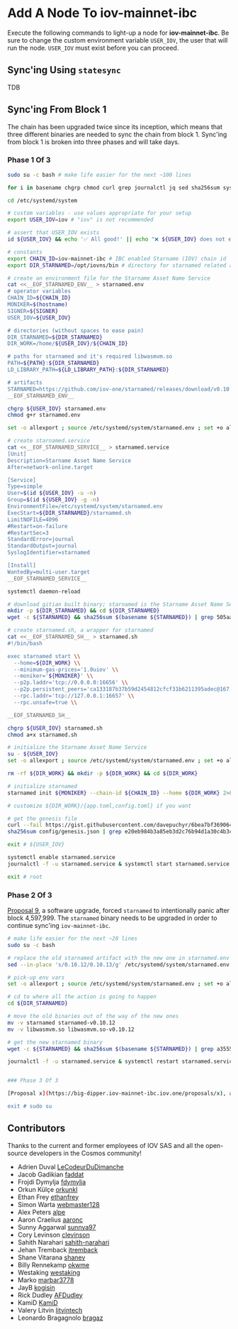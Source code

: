 # Add A Node To iov-mainnet-ibc

Execute the following commands to light-up a node for **iov-mainnet-ibc**.  Be sure to change the custom environment variable `USER_IOV`, the user that will run the node.  `USER_IOV` must exist before you can proceed.


## Sync'ing Using `statesync`

TDB


## Sync'ing From Block 1

The chain has been upgraded twice since its inception, which means that three different binaries are needed to sync the chain from block 1.  Sync'ing from block 1 is broken into three phases and will take days.

### Phase 1 Of 3

```sh
sudo su -c bash # make life easier for the next ~100 lines

for i in basename chgrp chmod curl grep journalctl jq sed sha256sum systemctl wget ; do [[ $(command -v $i) ]] || { echo "❌ $i is not in PATH; PATH == $PATH; cannot proceed" ; exit -1 ; } ; echo "✅ $i" ; done # check for necessary apps

cd /etc/systemd/system

# custom variables - use values appropriate for your setup
export USER_IOV=iov # "iov" is not recommended

# assert that USER_IOV exists
id ${USER_IOV} && echo '✅ All good!' || echo "❌ ${USER_IOV} does not exist."

# constants
export CHAIN_ID=iov-mainnet-ibc # IBC enabled Starname (IOV) chain id
export DIR_STARNAMED=/opt/iovns/bin # directory for starnamed related artifacts

# create an environment file for the Starname Asset Name Service
cat <<__EOF_STARNAMED_ENV__ > starnamed.env
# operator variables
CHAIN_ID=${CHAIN_ID}
MONIKER=$(hostname)
SIGNER=${SIGNER}
USER_IOV=${USER_IOV}

# directories (without spaces to ease pain)
DIR_STARNAMED=${DIR_STARNAMED}
DIR_WORK=/home/${USER_IOV}/${CHAIN_ID}

# paths for starnamed and it's required libwasmvm.so
PATH=${PATH}:${DIR_STARNAMED}
LD_LIBRARY_PATH=${LD_LIBRARY_PATH}:${DIR_STARNAMED}

# artifacts
STARNAMED=https://github.com/iov-one/starnamed/releases/download/v0.10.12/starnamed-0.10.12-linux-amd64.tar.gz
__EOF_STARNAMED_ENV__

chgrp ${USER_IOV} starnamed.env
chmod g+r starnamed.env

set -o allexport ; source /etc/systemd/system/starnamed.env ; set +o allexport # pick-up env vars

# create starnamed.service
cat <<__EOF_STARNAMED_SERVICE__ > starnamed.service
[Unit]
Description=Starname Asset Name Service
After=network-online.target

[Service]
Type=simple
User=$(id ${USER_IOV} -u -n)
Group=$(id ${USER_IOV} -g -n)
EnvironmentFile=/etc/systemd/system/starnamed.env
ExecStart=${DIR_STARNAMED}/starnamed.sh
LimitNOFILE=4096
#Restart=on-failure
#RestartSec=3
StandardError=journal
StandardOutput=journal
SyslogIdentifier=starnamed

[Install]
WantedBy=multi-user.target
__EOF_STARNAMED_SERVICE__

systemctl daemon-reload

# download gitian built binary; starnamed is the Starname Asset Name Service daemon
mkdir -p ${DIR_STARNAMED} && cd ${DIR_STARNAMED}
wget -c ${STARNAMED} && sha256sum $(basename ${STARNAMED}) | grep 505aaddb5a8390576a6f0315627387a64a5682133ddc07b612fd2e05f1280bad && tar xvf $(basename ${STARNAMED}) && echo '✅ All good!' || echo '❌ BAD BINARY!'

# create starnamed.sh, a wrapper for starnamed
cat <<__EOF_STARNAMED_SH__ > starnamed.sh
#!/bin/bash

exec starnamed start \\
  --home=${DIR_WORK} \\
  --minimum-gas-prices='1.0uiov' \\
  --moniker='${MONIKER}' \\
  --p2p.laddr='tcp://0.0.0.0:16656' \\
  --p2p.persistent_peers='ca133187b37b59d2454812cfcf31b6211395adec@167.99.194.126:16656, 1c7e014b65f7a3ea2cf48bffce78f5cbcad2a0b7@13.37.85.253:26656, 8c64a2127cc07d4570756b61f83af60d34258398@13.37.61.32:26656, 9aabe0ac122f3104d8fc098e19c66714c6f1ace9@3.37.140.5:26656, faedef1969911d24bf72c56fc01326eb891fa3b7@63.250.53.45:16656, 94ac1c02b4e2ca3fb2706c91a68b8030ed3615a1@35.247.175.128:16656, be2235996b1c785a9f57eed25fd673ca111f0bae@52.52.89.64:26656, f63d15ab7ed55dc75f332d0b0d2b01d529d5cbcd@212.71.247.11:26656, f5597a7ed33bc99eb6ba7253eb8ac76af27b4c6d@138.201.20.147:26656' \\
  --rpc.laddr='tcp://127.0.0.1:16657' \\
  --rpc.unsafe=true \\

__EOF_STARNAMED_SH__

chgrp ${USER_IOV} starnamed.sh
chmod a+x starnamed.sh

# initialize the Starname Asset Name Service
su - ${USER_IOV}
set -o allexport ; source /etc/systemd/system/starnamed.env ; set +o allexport # pick-up env vars

rm -rf ${DIR_WORK} && mkdir -p ${DIR_WORK} && cd ${DIR_WORK}

# initialize starnamed
starnamed init ${MONIKER} --chain-id ${CHAIN_ID} --home ${DIR_WORK} 2>&1 | jq -r .chain_id

# customize ${DIR_WORK}/{app.toml,config.toml} if you want

# get the genesis file
curl --fail https://gist.githubusercontent.com/davepuchyr/6bea7bf369064d118195e9b15ea08a0f/raw/genesis.json > config/genesis.json
sha256sum config/genesis.json | grep e20eb984b3a85eb3d2c76b94d1a30c4b3cfa47397d5da2ec60dca8bef6d40b17 && echo '✅ All good!' || echo "❌ BAD GENESIS FILE!"

exit # ${USER_IOV}

systemctl enable starnamed.service
journalctl -f -u starnamed.service & systemctl start starnamed.service # watch the chain sync until it intentionlly panics after block 4597999

exit # root
```

### Phase 2 Of 3

[Proposal 9](https://big-dipper.iov-mainnet-ibc.iov.one/proposals/9), a software upgrade, forced `starnamed` to intentionally panic after block 4,597,999.  The `starnamed` binary needs to be upgraded in order to continue sync'ing `iov-mainnet-ibc`.

```sh
# make life easier for the next ~20 lines
sudo su -c bash

# replace the old starnamed artifact with the new one in starnamed.env
sed --in-place 's/0.10.12/0.10.13/g' /etc/systemd/system/starnamed.env

# pick-up env vars
set -o allexport ; source /etc/systemd/system/starnamed.env ; set +o allexport

# cd to where all the action is going to happen
cd ${DIR_STARNAMED}

# move the old binaries out of the way of the new ones
mv -v starnamed starnamed-v0.10.12
mv -v libwasmvm.so libwasmvm.so-v0.10.12

# get the new starnamed binary
wget -c ${STARNAMED} && sha256sum $(basename ${STARNAMED}) | grep a3555955a1d001449d7e05793852ea23064905614bab0bb8cefc250758ea81bf && tar xvf $(basename ${STARNAMED}) && echo '✅ All good!' || echo '❌ BAD BINARY!'

journalctl -f -u starnamed.service & systemctl restart starnamed.service # watch the chain sync  until it intentionlly panics after block xxxxxxx


### Phase 3 Of 3

[Proposal x](https://big-dipper.iov-mainnet-ibc.iov.one/proposals/x), a software upgrade, forced `starnamed` to intentionally panic after block x,xxx,xxx.  The `starnamed` binary needs to be upgraded in order to continue sync'ing `iov-mainnet-ibc`.

exit # sudo su
```

## Contributors

Thanks to the current and former employees of IOV SAS and all the open-source developers in the Cosmos community!

* Adrien Duval [LeCodeurDuDimanche](https://github.com/LeCodeurDuDimanche)
* Jacob Gadikian [faddat](https://github.com/faddat)
* Frojdi Dymylja [fdymylja](https://github.com/fdymylja)
* Orkun Külçe [orkunkl](https://github.com/orkunkl)
* Ethan Frey [ethanfrey](https://github.com/ethanfrey)
* Simon Warta [webmaster128](https://github.com/webmaster128)
* Alex Peters [alpe](https://github.com/alpe)
* Aaron Craelius [aaronc](https://github.com/aaronc)
* Sunny Aggarwal [sunnya97](https://github.com/sunnya97)
* Cory Levinson [clevinson](https://github.com/clevinson)
* Sahith Narahari [sahith-narahari](https://github.com/sahith-narahari)
* Jehan Tremback [jtremback](https://github.com/jtremback)
* Shane Vitarana [shanev](https://github.com/shanev)
* Billy Rennekamp [okwme](https://github.com/okwme)
* Westaking [westaking](https://github.com/westaking)
* Marko [marbar3778](https://github.com/marbar3778)
* JayB [kogisin](https://github.com/kogisin)
* Rick Dudley [AFDudley](https://github.com/AFDudley)
* KamiD [KamiD](https://github.com/KamiD)
* Valery Litvin [litvintech](https://github.com/litvintech)
* Leonardo Bragagnolo [bragaz](https://github.com/bragaz)
